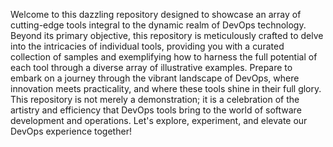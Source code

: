 Welcome to this dazzling repository designed to showcase an array of cutting-edge tools integral to the dynamic realm of DevOps technology. Beyond its primary objective, this repository is meticulously crafted to delve into the intricacies of individual tools, providing you with a curated collection of samples and exemplifying how to harness the full potential of each tool through a diverse array of illustrative examples. Prepare to embark on a journey through the vibrant landscape of DevOps, where innovation meets practicality, and where these tools shine in their full glory. This repository is not merely a demonstration; it is a celebration of the artistry and efficiency that DevOps tools bring to the world of software development and operations. Let's explore, experiment, and elevate our DevOps experience together!

